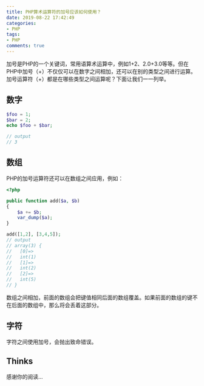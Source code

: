 ```yaml
---
title: PHP算术运算符的加号应该如何使用？
date: 2019-08-22 17:42:49
categories:
- PHP
tags:
- PHP
comments: true
---
```


加号是PHP的一个关键词，常用语算术运算中，例如1+2、2.0+3.0等等。但在PHP中加号（+）不仅仅可以在数字之间相加，还可以在别的类型之间进行运算。加号运算符（+）都是在哪些类型之间运算呢？下面让我们一一列举。

<!-- more -->

## 数字
```php
$foo = 1;
$bar = 2;
echo $foo + $bar;

// output
// 3
```

## 数组
PHP的加号运算符还可以在数组之间应用，例如：
```php
<?php

public function add($a, $b)
{
    $a += $b;
    var_dump($a);
}

add([1,2], [3,4,5]);
// output
// array(3) {
//   [0]=>
//   int(1)
//   [1]=>
//   int(2)
//   [2]=>
//   int(5)
// }
```

数组之间相加，前面的数组会把键值相同后面的数组覆盖。如果前面的数组的键不在后面的数组中，那么将会丢着这部分。


## 字符
字符之间使用加号，会抛出致命错误。

## Thinks

感谢你的阅读...
